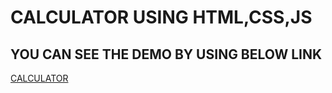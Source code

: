 # CALCULATOR USING HTML,CSS,JS

## YOU CAN SEE THE DEMO BY USING BELOW LINK
 [CALCULATOR](https://calculator-js-sachin.netlify.app/)